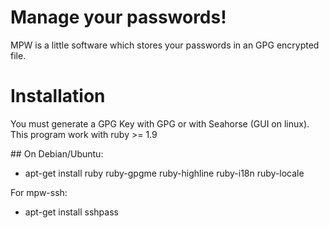 # Manage your passwords!

MPW is a little software which stores your passwords in an GPG encrypted file.

# Installation

You must generate a GPG Key with GPG or with Seahorse (GUI on linux).
This program work with ruby >= 1.9

## On Debian/Ubuntu:

* apt-get install ruby ruby-gpgme ruby-highline ruby-i18n ruby-locale

For mpw-ssh:
* apt-get install sshpass
